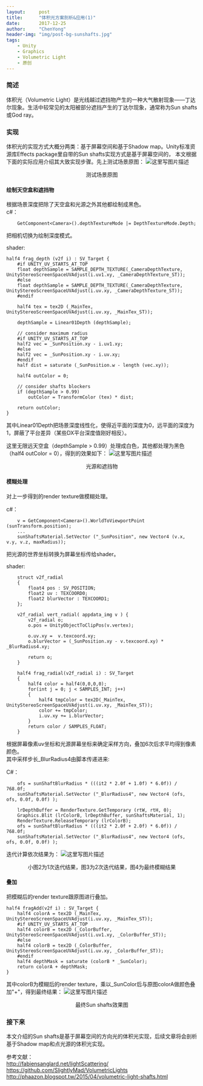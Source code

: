 ```yaml
---
layout:     post
title:      "体积光方案剖析&应用(1)"
date:       2017-12-25
author:     "ChenYong"
header-img: "img/post-bg-sunshafts.jpg"
tags:
    - Unity
    - Graphics
    - Volumetric Light
    - 原创
---
```


### 简述
体积光（Volumetric Light）是光线越过遮挡物产生的一种大气散射现象——丁达尔现象。生活中较常见的太阳被部分遮挡产生的丁达尔现象，通常称为Sun shafts或God ray。

### 实现
体积光的实现方式大概分两类：基于屏幕空间和基于Shadow map。Unity标准资源库Effects package里自带的Sun shafts实现方式是基于屏幕空间的，
本文根据下面的实际应用介绍其大致实现步骤。先上测试场景原图：
![这里写图片描述](/img/in-post/vl/1.jpg)
<center>测试场景原图</center>

#### 绘制天空盒和遮挡物
根据场景深度把除了天空盒和光源之外其他都绘制成黑色。<br />
c#：
```
    GetComponent<Camera>().depthTextureMode |= DepthTextureMode.Depth;
```
把相机切换为绘制深度模式。

shader:
```
half4 frag_depth (v2f i) : SV_Target {
    #if UNITY_UV_STARTS_AT_TOP
    float depthSample = SAMPLE_DEPTH_TEXTURE(_CameraDepthTexture, UnityStereoScreenSpaceUVAdjust(i.uv1.xy, _CameraDepthTexture_ST));
    #else
    float depthSample = SAMPLE_DEPTH_TEXTURE(_CameraDepthTexture, UnityStereoScreenSpaceUVAdjust(i.uv.xy, _CameraDepthTexture_ST));
    #endif
    
    half4 tex = tex2D (_MainTex, UnityStereoScreenSpaceUVAdjust(i.uv.xy, _MainTex_ST));
    
    depthSample = Linear01Depth (depthSample);
     
    // consider maximum radius
    #if UNITY_UV_STARTS_AT_TOP
    half2 vec = _SunPosition.xy - i.uv1.xy;
    #else
    half2 vec = _SunPosition.xy - i.uv.xy;      
    #endif
    half dist = saturate (_SunPosition.w - length (vec.xy));        
    
    half4 outColor = 0;
    
    // consider shafts blockers
    if (depthSample > 0.99)
        outColor = TransformColor (tex) * dist;
        
    return outColor;
}
```
其中Linear01Depth把场景深度线性化，使得近平面的深度为0，远平面的深度为1，屏蔽了平台差异（某些DX平台深度值刚好相反）。

这里无限远天空盒（depthSample > 0.99）处理成白色，其他都处理为黑色（half4 outColor = 0），得到的效果如下：
![这里写图片描述](/img/in-post/vl/2.jpg)
<center>光源和遮挡物</center>

#### 模糊处理
对上一步得到的render texture做模糊处理。

c#：
```
    v = GetComponent<Camera>().WorldToViewportPoint (sunTransform.position);
    ...
    sunShaftsMaterial.SetVector ("_SunPosition", new Vector4 (v.x, v.y, v.z, maxRadius));
```
把光源的世界坐标转换为屏幕坐标传给shader。


shader:
```
    struct v2f_radial 
    {
        float4 pos : SV_POSITION;
        float2 uv : TEXCOORD0;
        float2 blurVector : TEXCOORD1;
    };

    v2f_radial vert_radial( appdata_img v ) {
        v2f_radial o;
        o.pos = UnityObjectToClipPos(v.vertex);
        
        o.uv.xy =  v.texcoord.xy;
        o.blurVector = (_SunPosition.xy - v.texcoord.xy) * _BlurRadius4.xy; 
        
        return o; 
    }

    half4 frag_radial(v2f_radial i) : SV_Target 
    {   
        half4 color = half4(0,0,0,0);
        for(int j = 0; j < SAMPLES_INT; j++)   
        {   
            half4 tmpColor = tex2D(_MainTex, UnityStereoScreenSpaceUVAdjust(i.uv.xy, _MainTex_ST));
            color += tmpColor;
            i.uv.xy += i.blurVector;    
        }
        return color / SAMPLES_FLOAT;
    }
```
根据屏幕像素uv坐标和光源屏幕坐标来确定采样方向，叠加6次后求平均得到像素颜色。<br />
其中采样步长_BlurRadius4由脚本传递进来:

C#：
```
    ofs = sunShaftBlurRadius * (((it2 * 2.0f + 1.0f) * 6.0f)) / 768.0f;
    sunShaftsMaterial.SetVector ("_BlurRadius4", new Vector4 (ofs, ofs, 0.0f, 0.0f) );

    lrDepthBuffer = RenderTexture.GetTemporary (rtW, rtH, 0);
    Graphics.Blit (lrColorB, lrDepthBuffer, sunShaftsMaterial, 1);
    RenderTexture.ReleaseTemporary (lrColorB);
    ofs = sunShaftBlurRadius * (((it2 * 2.0f + 2.0f) * 6.0f)) / 768.0f;
    sunShaftsMaterial.SetVector ("_BlurRadius4", new Vector4 (ofs, ofs, 0.0f, 0.0f) );
```

迭代计算依次结果为：
![这里写图片描述](/img/in-post/vl/3.jpg)
<center>小图2为1次迭代结果，图3为2次迭代结果，图4为最终模糊结果</center>

#### 叠加
把模糊后的render texture跟原图进行叠加。

```
half4 fragAdd(v2f i) : SV_Target { 
    half4 colorA = tex2D (_MainTex, UnityStereoScreenSpaceUVAdjust(i.uv.xy, _MainTex_ST));
    #if UNITY_UV_STARTS_AT_TOP
    half4 colorB = tex2D (_ColorBuffer, UnityStereoScreenSpaceUVAdjust(i.uv1.xy, _ColorBuffer_ST));
    #else
    half4 colorB = tex2D (_ColorBuffer, UnityStereoScreenSpaceUVAdjust(i.uv.xy, _ColorBuffer_ST));
    #endif
    half4 depthMask = saturate (colorB * _SunColor);    
    return colorA + depthMask;  
}
```
其中colorB为模糊后的render texture，乘以_SunColor后与原图colorA做颜色叠加"+"，得到最终结果：
![这里写图片描述](/img/in-post/vl/4.jpg)
<center>最终Sun shafts效果图</center>

### 接下来
本文介绍的Sun shafts是基于屏幕空间的方向光的体积光实现，后续文章将会剖析基于Shadow map和点光源的体积光实现。

参考文献：<br />
http://fabiensanglard.net/lightScattering/ <br />
https://github.com/SlightlyMad/VolumetricLights <br />
http://phaazon.blogspot.tw/2015/04/volumetric-light-shafts.html
